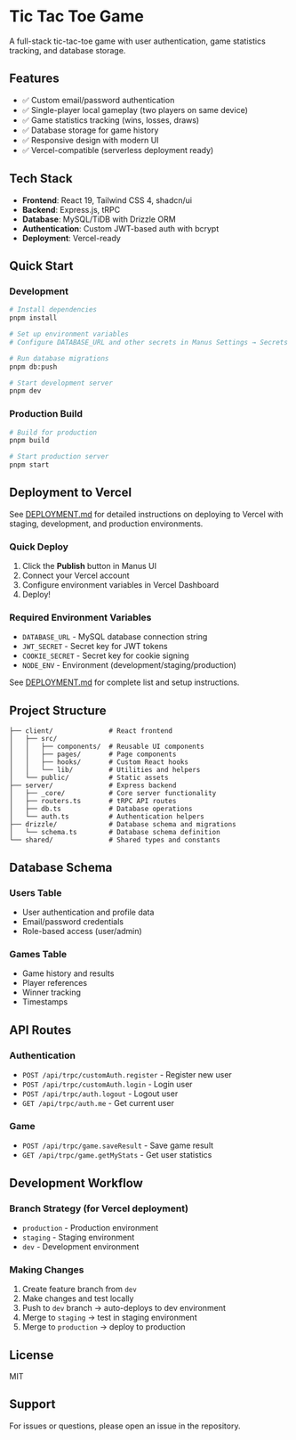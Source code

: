 # Tic Tac Toe Game

A full-stack tic-tac-toe game with user authentication, game statistics tracking, and database storage.

## Features

- ✅ Custom email/password authentication
- ✅ Single-player local gameplay (two players on same device)
- ✅ Game statistics tracking (wins, losses, draws)
- ✅ Database storage for game history
- ✅ Responsive design with modern UI
- ✅ Vercel-compatible (serverless deployment ready)

## Tech Stack

- **Frontend**: React 19, Tailwind CSS 4, shadcn/ui
- **Backend**: Express.js, tRPC
- **Database**: MySQL/TiDB with Drizzle ORM
- **Authentication**: Custom JWT-based auth with bcrypt
- **Deployment**: Vercel-ready

## Quick Start

### Development

```bash
# Install dependencies
pnpm install

# Set up environment variables
# Configure DATABASE_URL and other secrets in Manus Settings → Secrets

# Run database migrations
pnpm db:push

# Start development server
pnpm dev
```

### Production Build

```bash
# Build for production
pnpm build

# Start production server
pnpm start
```

## Deployment to Vercel

See [DEPLOYMENT.md](./DEPLOYMENT.md) for detailed instructions on deploying to Vercel with staging, development, and production environments.

### Quick Deploy

1. Click the **Publish** button in Manus UI
2. Connect your Vercel account
3. Configure environment variables in Vercel Dashboard
4. Deploy!

### Required Environment Variables

- `DATABASE_URL` - MySQL database connection string
- `JWT_SECRET` - Secret key for JWT tokens
- `COOKIE_SECRET` - Secret key for cookie signing
- `NODE_ENV` - Environment (development/staging/production)

See [DEPLOYMENT.md](./DEPLOYMENT.md) for complete list and setup instructions.

## Project Structure

```
├── client/              # React frontend
│   ├── src/
│   │   ├── components/  # Reusable UI components
│   │   ├── pages/       # Page components
│   │   ├── hooks/       # Custom React hooks
│   │   └── lib/         # Utilities and helpers
│   └── public/          # Static assets
├── server/              # Express backend
│   ├── _core/           # Core server functionality
│   ├── routers.ts       # tRPC API routes
│   ├── db.ts            # Database operations
│   └── auth.ts          # Authentication helpers
├── drizzle/             # Database schema and migrations
│   └── schema.ts        # Database schema definition
└── shared/              # Shared types and constants
```

## Database Schema

### Users Table
- User authentication and profile data
- Email/password credentials
- Role-based access (user/admin)

### Games Table
- Game history and results
- Player references
- Winner tracking
- Timestamps

## API Routes

### Authentication
- `POST /api/trpc/customAuth.register` - Register new user
- `POST /api/trpc/customAuth.login` - Login user
- `POST /api/trpc/auth.logout` - Logout user
- `GET /api/trpc/auth.me` - Get current user

### Game
- `POST /api/trpc/game.saveResult` - Save game result
- `GET /api/trpc/game.getMyStats` - Get user statistics

## Development Workflow

### Branch Strategy (for Vercel deployment)

- `production` - Production environment
- `staging` - Staging environment
- `dev` - Development environment

### Making Changes

1. Create feature branch from `dev`
2. Make changes and test locally
3. Push to `dev` branch → auto-deploys to dev environment
4. Merge to `staging` → test in staging environment
5. Merge to `production` → deploy to production

## License

MIT

## Support

For issues or questions, please open an issue in the repository.

